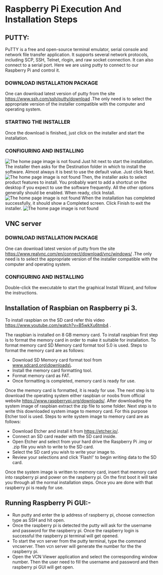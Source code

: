 # Raspberry Pi Execution And Installation Steps
## PUTTY:
PuTTY is a free and open-source terminal emulator, serial console and network file transfer application. It supports several network protocols, including SCP, SSH, Telnet, rlogin, and raw socket connection. It can also connect to a serial port.
Here we are using putty to connect to our Raspberry Pi and control it.

### DOWNLOAD INSTALLATION PACKAGE
One can download latest version of putty from the site https://www.ssh.com/ssh/putty/download .The only need is to select the appropriate version of the installer compatible with the computer and operating system.
### STARTING THE INSTALLER
Once the download is finished, just click on the installer and start the installation.
### CONFIGURING AND INSTALLING
![The home page image is not found](https://github.com/cw-rashmi/AISCMM/tree/master/src/Raspberry_Pi/pics/putty1)
Just hit next to start the installation.
The installer then asks for the Destination folder in which to install the software. Almost always it is best to use the default value. Just click Next.
![The home page image is not found](https://github.com/cw-rashmi/AISCMM/tree/master/src/Raspberry_Pi/pics/putty2)
Then, the installer asks to select product features to install. You probably want to add a shortcut on the desktop if you expect to use the software frequently. All the other options generally should be enabled. When ready, click Install.
![The home page image is not found](https://github.com/cw-rashmi/AISCMM/tree/master/src/Raspberry_Pi/pics/putty2)
When the installation has completed successfully, it should show a Completed screen. Click Finish to exit the installer.
![The home page image is not found](https://github.com/cw-rashmi/AISCMM/tree/master/src/Raspberry_Pi/pics/putty4)
## VNC server
### DOWNLOAD INSTALLATION PACKAGE
One can download latest version of putty from the site https://www.realvnc.com/en/connect/download/vnc/windows/ .The only need is to select the appropriate version of the installer compatible with the computer and operating system.
### CONFIGURING AND INSTALLING
Double-click the executable to start the graphical Install Wizard, and follow the instructions.

## Installation of Raspbian on Raspberry pi 3. 
To install raspbian on the SD card refer this video  https://www.youtube.com/watch?v=B5wkXu6tmb4 .

The raspbian is installed on 8 GB memory card. To install raspbian first step is to format the memory card in order to make it suitable for installation. To format memory card SD Memory card format tool 5.0 is used. Steps to format the memory card are as follows:

* Download SD Memory card format tool from www.sdcard.org\downloads\.
* Install the memory card formatting tool.
* Format memory card as FAT.
* Once formatting is completed, memory card is ready for use.

Once the memory card is formatted, it is ready for use. The next step is to download the operating system either raspbian or noobs from official website https://www.raspberrypi.org/downloads/. After downloading the system image of raspbian extract the zip file to some folder. Next step is to write this downloaded system image to memory card. For this purpose Etcher tool is used. Steps to write system image to memory card are as follows:

* Download Etcher and install it from https://etcher.io/.
* Connect an SD card reader with the SD card inside.
* Open Etcher and select from your hard drive the Raspberry Pi .img or .zip file you wish to write to       the SD card.
* Select the SD card you wish to write your image to.
* Review your selections and click 'Flash!' to begin writing data to the SD card.

Once the system image is written to memory card, insert that memory card into raspberry pi and power on the raspberry pi. On the first boot it will take you through all the normal installation steps. Once you are done with that raspberry pi is ready for use.

## Running Raspberry Pi GUI:-
* Run putty and enter the ip address of raspberry pi, choose connection type as SSH and hit open.
* Once the raspberry pi is detected the putty will ask for the username and password for the raspberry pi. Once the raspberry login is successful the raspberry pi terminal will get opened.
* To start the vcn server from the putty terminal, type the command vncserver. Then vcn server will generate the number for the the raspberry pi.
* Open the VCN Viewer application and select the corresponding window number. Then the user need to fill the username and password and then raspberry pi GUI will get open.







